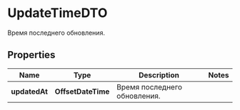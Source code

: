 

# UpdateTimeDTO

Время последнего обновления.

## Properties

Name | Type | Description | Notes
------------ | ------------- | ------------- | -------------
**updatedAt** | **OffsetDateTime** | Время последнего обновления. | 



